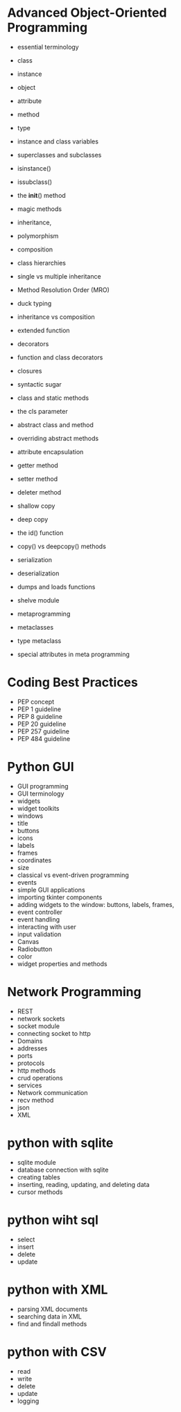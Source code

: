 # Advanced Object-Oriented Programming
- essential terminology
- class
- instance
- object
- attribute
- method
- type

- instance and class variables
- superclasses and subclasses
- isinstance()
- issubclass()
- the __init__() method
- magic methods
- inheritance,

- polymorphism
- composition
- class hierarchies
- single vs multiple inheritance
- Method Resolution Order (MRO)
- duck typing
- inheritance vs composition

- extended function
- decorators
- function and class decorators
- closures
- syntactic sugar
- class and static methods
- the cls parameter
- abstract class and method 
- overriding abstract methods
- attribute encapsulation
- getter method 
- setter method 
- deleter method
- shallow copy
- deep copy
- the id() function 
- copy() vs deepcopy() methods

- serialization
- deserialization
- dumps and loads functions
- shelve module
- metaprogramming
- metaclasses
- type metaclass 
- special attributes in meta programming

# Coding Best Practices
- PEP concept
- PEP 1 guideline 
- PEP 8 guideline
- PEP 20 guideline
- PEP 257 guideline
- PEP 484 guideline

# Python GUI
- GUI programming
- GUI terminology
- widgets
- widget toolkits
- windows 
- title
- buttons
- icons
- labels
- frames
- coordinates
- size
- classical vs event-driven programming
- events 
- simple GUI applications
- importing tkinter components
- adding widgets to the window: buttons, labels, frames,
- event controller
- event handling
- interacting with user
- input validation
- Canvas
- Radiobutton
- color
- widget properties and methods
# Network Programming

- REST
- network sockets
- socket module
- connecting socket to http
- Domains
- addresses
- ports
- protocols
- http methods 
- crud operations
- services
- Network communication
- recv method
- json 
- XML

# python with sqlite

- sqlite module
- database connection with sqlite
- creating tables
- inserting, reading, updating, and deleting data
- cursor methods
# python wiht sql 
- select 
- insert 
- delete 
- update 

# python with XML
- parsing XML documents
- searching data in XML
- find and findall methods
# python with CSV
- read 
- write 
- delete
- update 
- logging 
